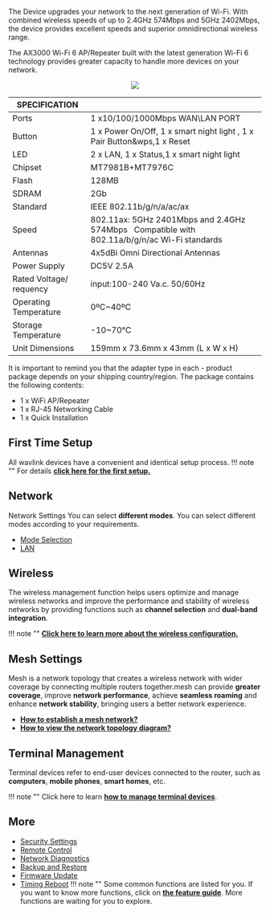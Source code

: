  The Device upgrades your network to the next generation of Wi-Fi. With combined wireless speeds of up to 2.4GHz 574Mbps and 5GHz 2402Mbps, the device provides excellent speeds and superior omnidirectional wireless range.
 
 The AX3000 Wi-Fi 6 AP/Repeater built with the latest generation Wi-Fi 6 technology provides greater capacity to handle more devices on your network. 
 
 <div style="text-align: center;">
    <img class="boxshadow" src="/images/583ax3.png">
</div>
 
| SPECIFICATION |											   | 
| ------------ | -------------------------------------------- |  
| Ports         | 1 x10/100/1000Mbps WAN\LAN PORT  | 
| Button	    | 1 x Power On/Off, 1 x smart night light , 1 x Pair Button&wps,1 x Reset     | 
| LED	        | 2 x LAN, 1 x Status,1 x smart night light   | 
| Chipset		| MT7981B+MT7976C			   |
| Flash			| 128MB |
| SDRAM			| 2Gb |
| Standard		| IEEE 802.11b/g/n/a/ac/ax  |
| Speed | 802.11ax: 5GHz 2401Mbps and 2.4GHz 574Mbps &nbsp;&nbsp;Compatible with 802.11a/b/g/n/ac Wi-Fi standards |
| Antennas | 4x5dBi Omni Directional Antennas |
| Power Supply | DC5V 2.5A |
| Rated Voltage/ requency | input:100-240 Va.c. 50/60Hz |
| Operating Temperature | 0ºC~40ºC |
| Storage Temperature | -10~70℃ |
| Unit Dimensions | 159mm  x 73.6mm x 43mm (L x W x H) |
 
 It is important to remind you that the adapter type in each - product package depends on your shipping country/region.
The package contains the following contents:

- 1 x WiFi AP/Repeater
- 1 x RJ-45 Networking Cable
- 1 x  Quick Installation
 
 
## First Time Setup
All wavlink devices have a convenient and identical setup process. 
!!! note ""
	For details __[click here for the first setup.](/FAQ/indoor_repeater_first_time_setup/)__




## Network
Network Settings You can select __different modes__. You can select different modes according to your requirements.

- [Mode Selection](/FAQ/indoor_repeater_first_time_setup/#section4)
- [LAN](/feature_guide/lan/)


## Wireless
The wireless management function helps users optimize and manage wireless networks and improve the performance and stability of wireless networks by providing functions such as __channel selection__ and  __dual-band integration__.

!!! note ""
	__[Click here to learn more about the wireless configuration.](/feature_guide/wireless/)__

## Mesh Settings
Mesh is a network topology that creates a wireless network with wider coverage by connecting multiple routers together.mesh can provide __greater coverage__, improve __network performance__, achieve __seamless roaming__ and enhance __network stability__, bringing users a better network experience.

- __[How to establish a mesh network? ](/feature_guide/mesh_network/)__
- __[How to view the network topology diagram?](/feature_guide/mesh_topo/)__

	
## Terminal Management
Terminal devices refer to end-user devices connected to the router, such as __computers__, __mobile phones__, __smart homes__, etc.

!!! note ""
	Click here to learn __[how to manage terminal devices](/feature_guide/terminal/)__.


## More
- [Security Settings](/feature_guide/secure/)
- [Remote Control](/feature_guide/remote_ctrl/)
- [Network Diagnostics](/feature_guide/network_diango/)
- [Backup and Restore](/feature_guide/backup/)
- [Firmware Update](/feature_guide/firmware/)
- [Timing Reboot](/feature_guide/timing_reboot/)
!!! note ""
	Some common functions are listed for you. If you want to know more functions, click on __[the feature guide](/feature_guide/)__. More functions are waiting for you to explore.

 
 
 